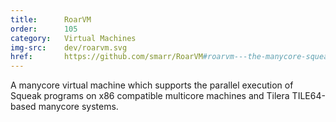 ```yaml
---
title:      RoarVM
order:      105
category:   Virtual Machines
img-src:    dev/roarvm.svg
href:       https://github.com/smarr/RoarVM#roarvm---the-manycore-squeakvm
---
```

A manycore virtual machine which supports the parallel
execution of Squeak programs on x86 compatible multicore machines and Tilera
TILE64-based manycore systems.
